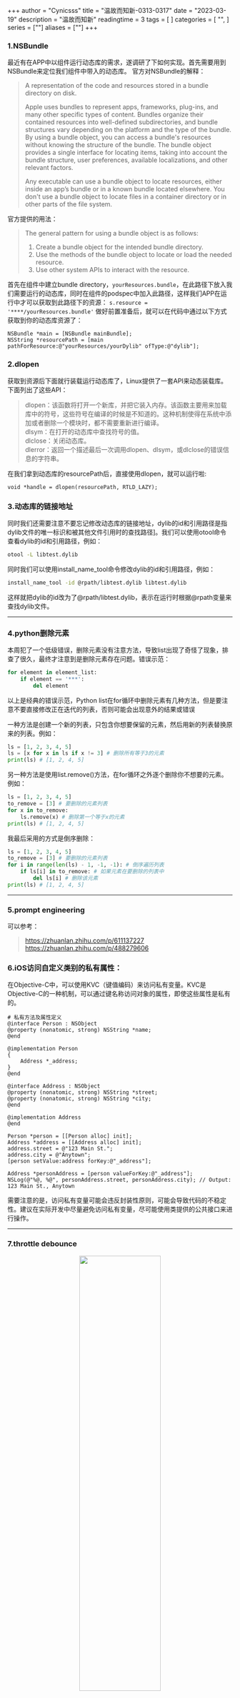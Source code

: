 +++
author = "Cynicsss"
title = "温故而知新-0313-0317"
date = "2023-03-19"
description = "温故而知新"
readingtime = 3
tags = [
]
categories = [
"",
]
series = [""]
aliases = [""]
+++

### 1.NSBundle
最近有在APP中以组件运行动态库的需求，遂调研了下如何实现。首先需要用到NSBundle来定位我们组件中带入的动态库。
官方对NSBundle的解释： 

>A representation of the code and resources stored in a bundle directory on disk. 
>
>Apple uses bundles to represent apps, frameworks, plug-ins, and many other specific types of content. Bundles organize their contained resources into well-defined subdirectories, and bundle structures vary depending on the platform and the type of the bundle. By using a bundle object, you can access a bundle's resources without knowing the structure of the bundle. The bundle object provides a single interface for locating items, taking into account the bundle structure, user preferences, available localizations, and other relevant factors.
>
>Any executable can use a bundle object to locate resources, either inside an app’s bundle or in a known bundle located elsewhere. You don't use a bundle object to locate files in a container directory or in other parts of the file system.

官方提供的用法：

>The general pattern for using a bundle object is as follows:
>1. Create a bundle object for the intended bundle directory.
>2. Use the methods of the bundle object to locate or load the needed resource.
>3. Use other system APIs to interact with the resource.

首先在组件中建立bundle directory，`yourResources.bundle`，在此路径下放入我们需要运行的动态库，同时在组件的podspec中加入此路径，这样我们APP在运行中才可以获取到此路径下的资源： 
`s.resource = '****/yourResources.bundle'` 
做好前置准备后，就可以在代码中通过以下方式获取到你的动态库资源了：
```objc
NSBundle *main = [NSBundle mainBundle];
NSString *resourcePath = [main pathForResource:@"yourResources/yourDylib" ofType:@"dylib"];
```


### 2.dlopen
获取到资源后下面就行装载运行动态库了，Linux提供了一套API来动态装载库。下面列出了这些API：

>dlopen：该函数将打开一个新库，并把它装入内存。该函数主要用来加载库中的符号，这些符号在编译的时候是不知道的。这种机制使得在系统中添加或者删除一个模块时，都不需要重新进行编译。  
>dlsym：在打开的动态库中查找符号的值。  
>dlclose：关闭动态库。  
>dlerror：返回一个描述最后一次调用dlopen、dlsym，或dlclose的错误信息的字符串。

在我们拿到动态库的resourcePath后，直接使用dlopen，就可以运行啦: 
````objc
void *handle = dlopen(resourcePath, RTLD_LAZY);
````

### 3.动态库的链接地址
同时我们还需要注意不要忘记修改动态库的链接地址，dylib的id和引用路径是指dylib文件的唯一标识和被其他文件引用时的查找路径]。我们可以使用otool命令查看dylib的id和引用路径，例如：

```bash
otool -L libtest.dylib
```

同时我们可以使用install_name_tool命令修改dylib的id和引用路径，例如：

```bash
install_name_tool -id @rpath/libtest.dylib libtest.dylib
```

这样就把dylib的id改为了@rpath/libtest.dylib，表示在运行时根据@rpath变量来查找dylib文件。


---

### 4.python删除元素
本周犯了一个低级错误，删除元素没有注意方法，导致list出现了奇怪了现象，排查了很久，最终才注意到是删除元素存在问题。错误示范：
```python
for element in element_list:
	if element == '***':
		del element
```
以上是经典的错误示范，Python list在for循环中删除元素有几种方法，但是要注意不要直接修改正在迭代的列表，否则可能会出现意外的结果或错误

一种方法是创建一个新的列表，只包含你想要保留的元素，然后用新的列表替换原来的列表。例如：

```python
ls = [1, 2, 3, 4, 5]
ls = [x for x in ls if x != 3] # 删除所有等于3的元素
print(ls) # [1, 2, 4, 5]
```

另一种方法是使用list.remove()方法，在for循环之外逐个删除你不想要的元素。例如：

```python
ls = [1, 2, 3, 4, 5]
to_remove = [3] # 要删除的元素列表
for x in to_remove:
    ls.remove(x) # 删除第一个等于x的元素
print(ls) # [1, 2, 4, 5]
```

我最后采用的方式是倒序删除：

```python
ls = [1, 2, 3, 4, 5]
to_remove = [3] # 要删除的元素列表
for i in range(len(ls) - 1, -1, -1): # 倒序遍历列表
    if ls[i] in to_remove: # 如果元素在要删除的列表中
        del ls[i] # 删除该元素
print(ls) # [1, 2, 4, 5]
```

---

### 5.prompt engineering
可以参考：
>https://zhuanlan.zhihu.com/p/611137227  
>https://zhuanlan.zhihu.com/p/488279606


### 6.iOS访问自定义类别的私有属性：
在Objective-C中，可以使用KVC（键值编码）来访问私有变量。KVC是Objective-C的一种机制，可以通过键名称访问对象的属性，即使这些属性是私有的。
```objc
# 私有方法及属性定义
@interface Person : NSObject
@property (nonatomic, strong) NSString *name;
@end

@implementation Person
{
    Address *_address;
}
@end

@interface Address : NSObject
@property (nonatomic, strong) NSString *street;
@property (nonatomic, strong) NSString *city;
@end

@implementation Address
@end

```

```objc
Person *person = [[Person alloc] init];
Address *address = [[Address alloc] init];
address.street = @"123 Main St.";
address.city = @"Anytown";
[person setValue:address forKey:@"_address"];

Address *personAddress = [person valueForKey:@"_address"];
NSLog(@"%@, %@", personAddress.street, personAddress.city); // Output: 123 Main St., Anytown

```

需要注意的是，访问私有变量可能会违反封装性原则，可能会导致代码的不稳定性。建议在实际开发中尽量避免访问私有变量，尽可能使用类提供的公共接口来进行操作。

---

### 7.throttle debounce
<center><img src="/images/Pasted%20image%2020230319145329.png" width="60%" height="50%" /></center>
lodash 提供了`debounce`和`throttle`两个方法。文档上是这么描述这两个方法的：

-   throttle **创建一个节流函数**，在 `wait` 毫秒内最多执行 `func` 一次；
-   debounce **创建一个防抖函数**，该函数会从上一次被调用后，延迟 `wait` 毫秒后调用 `func` 。

可以通过下图理解两个函数及一些参数的作用：
<center><img src="/images/Pasted%20image%2020230319145652.png" width="60%" height="50%" /></center>
可以把throttle看作是地铁，debounce看作是电梯，throttle的不管上了多少人，什么时候上的，时间一到就按时发车。debounce就像电梯，第一个人进去以后，如果在10s（假设值）内有人进来，电梯又要等10s才关门，以次类推。直到电梯装满，人们都主动等下一趟了，电梯才会关门。

